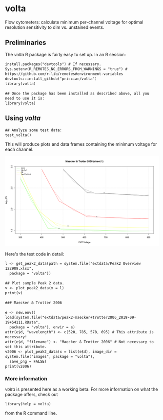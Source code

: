 # volta
Flow cytometers: calculate minimum per-channel voltage for optimal resolution sensitivity to dim vs. unstained events.

## Preliminaries
The *volta* R package is fairly easy to set up. In an R session:
```
install.packages("devtools") # If necessary.
Sys.setenv(R_REMOTES_NO_ERRORS_FROM_WARNINGS = "true") # https://github.com/r-lib/remotes#environment-variables
devtools::install_github("priscian/volta")
library(volta)

## Once the package has been installed as described above, all you need to use it is:
library(volta)
```

## Using *volta*
```
## Analyze some test data:
test_volta()
```

This will produce plots and data frames containing the minimum voltage for each channel.

![Some major monthly global average temperature time series.](<inst/images/001 - Maecker & Trotter 2006 (sheet 1).png>)

Here's the test code in detail:
```
l <- get_peak2_data(path = system.file("extdata/Peak2 Overview 122909.xlsx",
  package = "volta"))

## Plot sample Peak 2 data.
v <- plot_peak2_data(x = l)
print(v)

### Maecker & Trotter 2006

e <- new.env()
load(system.file("extdata/peak2-maecker+trotter2006_2019-09-19+54111.RData",
  package = "volta"), envir = e)
attr(e$d, "wavelength") <- c(520, 785, 578, 695) # This attribute is necessary!
attr(e$d, "filename") <- "Maecker & Trotter 2006" # Not necessary to set this attribute.
v2006 <- plot_peak2_data(x = list(e$d), image_dir = system.file("images", package = "volta"),
  save_png = FALSE)
print(v2006)
```

### More information
*volta* is presented here as a working beta. For more information on what the package offers, check out
```
library(help = volta)
```
from the R command line.
